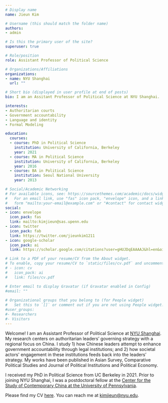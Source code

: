 ```yaml
---
# Display name
name: Jieun Kim

# Username (this should match the folder name)
authors:
- admin

# Is this the primary user of the site?
superuser: true

# Role/position
role: Assistant Professor of Political Science

# Organizations/Affiliations
organizations:
- name: NYU Shanghai
  url: ""

# Short bio (displayed in user profile at end of posts)
bio: I am an Assitant Professor of Political Science at NYU Shanghai.

interests:
- Authoritarian courts 
- Government accountability
- Language and identity
- Formal Modeling

education:
  courses:
  - course: PhD in Political Science
    institution: University of California, Berkeley
    year: 2021
  - course: MA in Political Science
    institution: University of California, Berkeley
    year: 2016
  - course: BA in Political Science
    institution: Seoul National University
    year: 2013

# Social/Academic Networking
# For available icons, see: https://sourcethemes.com/academic/docs/widgets/#icons
#   For an email link, use "fas" icon pack, "envelope" icon, and a link in the
#   form "mailto:your-email@example.com" or "#contact" for contact widget.
social:
- icon: envelope
  icon_pack: fas
  link: mailto:kimjieun@sas.upenn.edu
- icon: twitter
  icon_pack: fab
  link: https://twitter.com/jieunkim1211
- icon: google-scholar
  icon_pack: ai
  link: https://scholar.google.com/citations?user=gHUJDqEAAAAJ&hl=en&oi=sra

# Link to a PDF of your resume/CV from the About widget.
# To enable, copy your resume/CV to `static/files/cv.pdf` and uncomment the lines below.  
# - icon: cv
#   icon_pack: ai
#   link: files/cv.pdf

# Enter email to display Gravatar (if Gravatar enabled in Config)
#email: ""
  
# Organizational groups that you belong to (for People widget)
#   Set this to `[]` or comment out if you are not using People widget.  
#user_groups:
#- Researchers
#- Visitors
---
```


Welcome! I am an Assistant Professor of Political Science at [NYU Shanghai](https://shanghai.nyu.edu). My research centers on authoritarian leaders’ governing strategy with a regional focus on China. I study 1) how Chinese leaders attempt to enhance government accountability through legal institutions; and 2) how societal actors' engagement in these institutions feeds back into the leaders’ strategy. My works have been published in Asian Survey, Comparative Political Studies and Journal of Political Institutions and Political Economy.

I received my PhD in Political Science from UC Berkeley in 2021. Prior to joining NYU Shanghai, I was a postdoctoral fellow at the [Center for the Study of Contemporary China at the University of Pennsylvania](https://cscc.sas.upenn.edu).

Please find my CV [here](https://www.dropbox.com/s/nkxcizdig70o3by/Kim.Jieun_CV.pdf?dl=0). You can reach me at kimjieun@nyu.edu.
